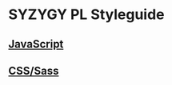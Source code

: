 # SYZYGY PL Styleguide

## [JavaScript](https://github.com/syzygypl/javascript)
## [CSS/Sass](CSS/README.md)
